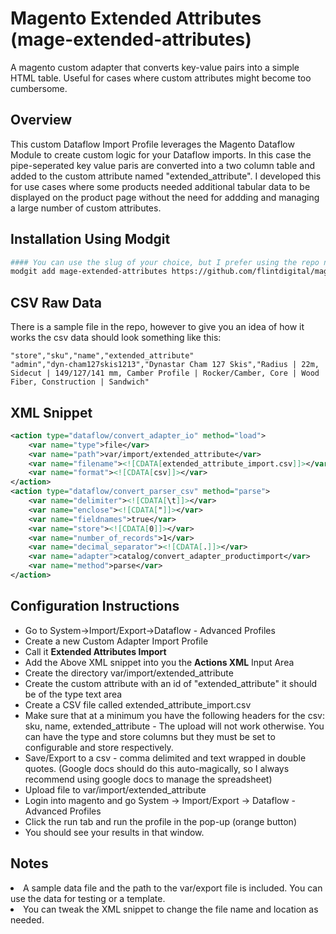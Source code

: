 # Magento Extended Attributes (mage-extended-attributes)
A magento custom adapter that converts key-value pairs into a simple HTML table. Useful for cases where custom attributes might become too cumbersome. 

## Overview
This custom Dataflow Import Profile leverages the Magento Dataflow Module to create custom logic for your Dataflow imports. In this case the pipe-seperated key value paris are converted into a two column table and added to the custom attribute named "extended_attribute". I developed this for use cases where some products needed additional tabular data to be displayed on the product page without the need for addding and managing a large number of custom attributes. 

## Installation Using Modgit
```bash
#### You can use the slug of your choice, but I prefer using the repo name for best results. 
modgit add mage-extended-attributes https://github.com/flintdigital/mage-extended-attributes.git
```
## CSV Raw Data
There is a sample file in the repo, however to give you an idea of how it works the csv data should look something like this: 
```csv
"store","sku","name","extended_attribute"
"admin","dyn-cham127skis1213","Dynastar Cham 127 Skis","Radius | 22m, Sidecut | 149/127/141 mm, Camber Profile | Rocker/Camber, Core | Wood Fiber, Construction | Sandwich"
```

## XML Snippet

```xml
<action type="dataflow/convert_adapter_io" method="load">
    <var name="type">file</var>
    <var name="path">var/import/extended_attribute</var>
    <var name="filename"><![CDATA[extended_attribute_import.csv]]></var>
    <var name="format"><![CDATA[csv]]></var>
</action>
<action type="dataflow/convert_parser_csv" method="parse">
    <var name="delimiter"><![CDATA[\t]]></var>
    <var name="enclose"><![CDATA["]]></var>
    <var name="fieldnames">true</var>
    <var name="store"><![CDATA[0]]></var>
    <var name="number_of_records">1</var>
    <var name="decimal_separator"><![CDATA[.]]></var>
    <var name="adapter">catalog/convert_adapter_productimport</var>
    <var name="method">parse</var>
</action>
```
## Configuration Instructions
<ul>
<li>Go to System->Import/Export->Dataflow - Advanced Profiles</li>
<li>Create a new Custom Adapter Import Profile </li>
<li>Call it <strong>Extended Attributes Import</strong></li>
<li>Add the Above XML snippet into you the <strong>Actions XML</strong> Input Area</li>

<li>Create the directory var/import/extended_attribute</li>
<li> Create the custom attribute with an id of "extended_attribute" it should be of the type text area</li>
<li>Create a CSV file called extended_attribute_import.csv </li>
<li>Make sure that at a minimum you have the following headers for the csv: sku, name, extended_attribute - The upload will not work otherwise. You can have the type and store columns but they must be set to configurable and store respectively. </li>
<li>Save/Export to a csv - comma delimited and text wrapped in double quotes. (Google docs should do this auto-magically, so I always recommend using google docs to manage the spreadsheet)</li>

<li>Upload file to var/import/extended_attribute</li>
<li>Login into magento and go System -> Import/Export -> Dataflow - Advanced Profiles</li>
<li>Click the run tab and run the profile in the pop-up (orange button)</li>
<li>You should see your results in that window.</li>
</ul>

## Notes
<li>A sample data file and the path to the var/export file is included. You can use the data for testing or a template.</li>
<li>You can tweak the XML snippet to change the file name and location as needed.</li>

